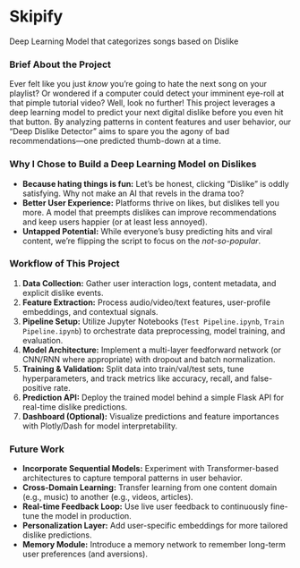 # Skipify
Deep Learning Model that categorizes songs based on Dislike

### Brief About the Project
Ever felt like you just *know* you’re going to hate the next song on your playlist? Or wondered if a computer could detect your imminent eye-roll at that pimple tutorial video? Well, look no further! This project leverages a deep learning model to predict your next digital dislike before you even hit that button. By analyzing patterns in content features and user behavior, our “Deep Dislike Detector” aims to spare you the agony of bad recommendations—one predicted thumb-down at a time.

### Why I Chose to Build a Deep Learning Model on Dislikes
- **Because hating things is fun:** Let’s be honest, clicking “Dislike” is oddly satisfying. Why not make an AI that revels in the drama too?
- **Better User Experience:** Platforms thrive on likes, but dislikes tell you more. A model that preempts dislikes can improve recommendations and keep users happier (or at least less annoyed).
- **Untapped Potential:** While everyone’s busy predicting hits and viral content, we’re flipping the script to focus on the *not-so-popular*.

### Workflow of This Project
1. **Data Collection:** Gather user interaction logs, content metadata, and explicit dislike events.
2. **Feature Extraction:** Process audio/video/text features, user-profile embeddings, and contextual signals.
3. **Pipeline Setup:** Utilize Jupyter Notebooks (`Test Pipeline.ipynb`, `Train Pipeline.ipynb`) to orchestrate data preprocessing, model training, and evaluation.
4. **Model Architecture:** Implement a multi-layer feedforward network (or CNN/RNN where appropriate) with dropout and batch normalization.
5. **Training & Validation:** Split data into train/val/test sets, tune hyperparameters, and track metrics like accuracy, recall, and false-positive rate.
6. **Prediction API:** Deploy the trained model behind a simple Flask API for real-time dislike predictions.
7. **Dashboard (Optional):** Visualize predictions and feature importances with Plotly/Dash for model interpretability.

### Future Work
- **Incorporate Sequential Models:** Experiment with Transformer-based architectures to capture temporal patterns in user behavior.
- **Cross-Domain Learning:** Transfer learning from one content domain (e.g., music) to another (e.g., videos, articles).
- **Real-time Feedback Loop:** Use live user feedback to continuously fine-tune the model in production.
- **Personalization Layer:** Add user-specific embeddings for more tailored dislike predictions.
- **Memory Module:** Introduce a memory network to remember long-term user preferences (and aversions).
